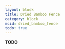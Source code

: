 ```yaml
---
layout: block
title: Dried Bamboo Fence
category: block
mcid: dried_bamboo_fence
todo: true
---
```



**TODO**
